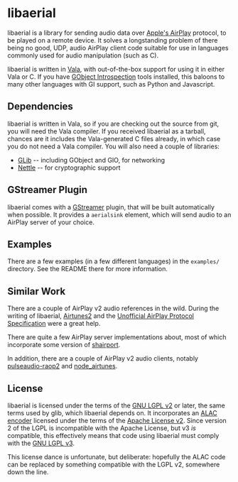 libaerial
=========

libaerial is a library for sending audio data over
[Apple's AirPlay][ap] protocol, to be played on a remote device. It
solves a longstanding problem of there being no good, UDP, audio
AirPlay client code suitable for use in languages commonly used for
audio manipulation (such as C).

 [ap]: http://en.wikipedia.org/wiki/AirPlay

libaerial is written in [Vala][], with out-of-the-box support for
using it in either Vala or C. If you have [GObject Introspection][GI]
tools installed, this baloons to many other languages with GI support,
such as Python and Javascript.

 [Vala]: https://wiki.gnome.org/Vala
 [GI]: https://wiki.gnome.org/GObjectIntrospection

Dependencies
------------

libaerial is written in Vala, so if you are checking out the source
from git, you will need the Vala compiler. If you received libaerial
as a tarball, chances are it includes the Vala-generated C files
already, in which case you do not need a Vala compiler. You will also
need a couple of libraries:

 * [GLib][] -- including GObject and GIO, for networking
 * [Nettle][] -- for cryptographic support
 
 [glib]: https://developer.gnome.org/glib/stable/
 [Nettle]: http://www.lysator.liu.se/~nisse/nettle/

GStreamer Plugin
----------------

libaerial comes with a [GStreamer][] plugin, that will be built
automatically when possible. It provides a `aerialsink` element, which
will send audio to an AirPlay server of your choice.

 [GStreamer]: http://gstreamer.freedesktop.org/
 
Examples
--------

There are a few examples (in a few different languages) in the
`examples/` directory. See the README there for more information.

Similar Work
------------

There are a couple of AirPlay v2 audio references in the wild. During
the writing of libaerial, [Airtunes2][] and the
[Unofficial AirPlay Protocol Specification][spec] were a great help.

 [Airtunes2]: http://git.zx2c4.com/Airtunes2/about/
 [spec]: http://nto.github.io/AirPlay.html
 
There are quite a few AirPlay server implementations about, most of
which incorporate some version of [shairport][].

 [shairport]: https://github.com/abrasive/shairport

In addition, there are a couple of AirPlay v2 audio clients, notably
[pulseaudio-raop2][pa] and [node_airtunes][nodeat].

 [pa]: http://git.zx2c4.com/pulseaudio-raop2/
 [nodeat]: https://github.com/radioline/node_airtunes

License
-------

libaerial is licensed under the terms of the [GNU LGPL v2][LGPL2] or
later, the same terms used by glib, which libaerial depends on. It
incorporates an [ALAC encoder][alac] licensed under the terms of the
[Apache License v2][apache]. Since version 2 of the LGPL is
incompatible with the Apache License, but v3 *is* compatible, this
effectively means that code using libaerial must comply with the
[GNU LGPL v3][LGPL3].

 [LGPL2]: http://www.gnu.org/licenses/old-licenses/lgpl-2.0.html
 [alac]: http://alac.macosforge.org/
 [apache]: http://www.apache.org/licenses/LICENSE-2.0
 [LGPL3]: http://www.gnu.org/licenses/old-licenses/lgpl-2.0.html

This license dance is unfortunate, but deliberate: hopefully the ALAC
code can be replaced by something compatible with the LGPL v2,
somewhere down the line.
